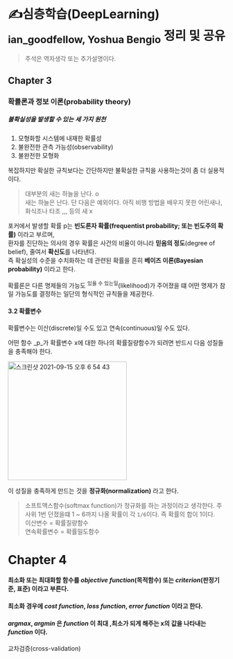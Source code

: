 # ✍️심층학습(DeepLearning)<sub> ian_goodfellow, Yoshua Bengio</sub> 정리 및 공유
> 주석은 역자생각 또는 추가설명이다.

## Chapter 3
### 확률론과 정보 이론(probability theory)
##### 불확실성을 발생할 수 있는 세 가지 원천
1. 모형화할 시스템에 내재한 확률성
2. 불완전한 관측 가능성(observability)
3. 불완전한 모형화

복잡하지만 확실한 규칙보다는 간단하지만 불확실한 규칙을 사용하는것이 좀 더 실용적이다.
> 대부분의 새는 하늘을 난다. o     
> 새는 하늘은 난다. 단 다음은 예외이다. 아직 비행 방법을 배우지 못한 어린새나, 화식조나 타조 ,,, 등의 새 x

포커에서 발생할 확률 p는 **빈도론자 확률(frequentist probability; 또는 빈도주의 확률)** 이라고 부르며,    
환자를 진단하는 의사의 경우 확률은 사건의 비율이 아니라 **믿음의 정도**(degree of belief), 줄여서 **확신도**를 나타낸다.    
즉 확실성의 수준을 수치화하는 데 관련된 확률을 흔히 **베이즈 이론(Bayesian probability)** 이라고 한다.


확률론은 다른 명제들의 가능도 <sup>있을 수 있는일</sup>(likelihood)가 주어졌을 떄 어떤 명제가 참일 가능도를 결정하는 일단의 형식적인 규칙들을 제공한다.

#### 3.2 확률변수
확률변수는 이산(discrete)일 수도 있고 연속(continuous)일 수도 있다. 

어떤 함수 _p_가 확률변수 x에 대한 하나의 확률질량함수가 되려면 반드시 다음 성질들을 충족해야 한다.

<img width="274" alt="스크린샷 2021-09-15 오후 6 54 43" src="https://user-images.githubusercontent.com/46950334/133412607-58dd6835-30e4-407a-8bcb-48c22843428d.png">   

이 성질을 충족하게 만드는 것을 **정규화(normalization)** 라고 한다.
> 소프트맥스함수(softmax function)가 정규화를 하는 과정이라고 생각한다.
> 주사위 1번 던졌을떄 1 ~ 6까지 나올 확률이 각 `1/6`이다. 즉 확률의 합이 1이다.   
> 이산변수 = 확률질량함수   
> 연속확률변수 = 확률밀도함수 

# Chapter 4

#### 최소화 또는 최대화할 함수를 _objective function_(목적함수) 또는 _criterion_(판정기준, 표준) 이라고 부른다.
#### 최소화 경우에 _cost function_, _loss function_, _error function_ 이라고 한다.


#### _argmax_, _argmin_ 은 _function_ 이 최대 ,최소가 되게 해주는 x의 값을 나타내는 _function_ 이다.


교차검증(cross-validation)
